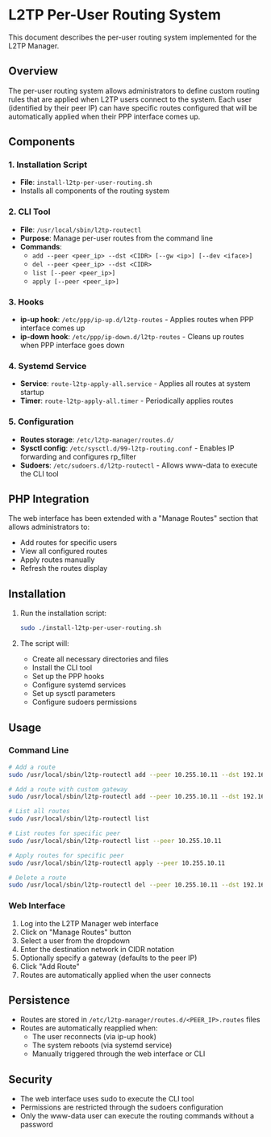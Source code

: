 # L2TP Per-User Routing System

This document describes the per-user routing system implemented for the L2TP Manager.

## Overview

The per-user routing system allows administrators to define custom routing rules that are applied when L2TP users connect to the system. Each user (identified by their peer IP) can have specific routes configured that will be automatically applied when their PPP interface comes up.

## Components

### 1. Installation Script
- **File**: `install-l2tp-per-user-routing.sh`
- Installs all components of the routing system

### 2. CLI Tool
- **File**: `/usr/local/sbin/l2tp-routectl`
- **Purpose**: Manage per-user routes from the command line
- **Commands**:
  - `add --peer <peer_ip> --dst <CIDR> [--gw <ip>] [--dev <iface>]`
  - `del --peer <peer_ip> --dst <CIDR>`
  - `list [--peer <peer_ip>]`
  - `apply [--peer <peer_ip>]`

### 3. Hooks
- **ip-up hook**: `/etc/ppp/ip-up.d/l2tp-routes` - Applies routes when PPP interface comes up
- **ip-down hook**: `/etc/ppp/ip-down.d/l2tp-routes` - Cleans up routes when PPP interface goes down

### 4. Systemd Service
- **Service**: `route-l2tp-apply-all.service` - Applies all routes at system startup
- **Timer**: `route-l2tp-apply-all.timer` - Periodically applies routes

### 5. Configuration
- **Routes storage**: `/etc/l2tp-manager/routes.d/`
- **Sysctl config**: `/etc/sysctl.d/99-l2tp-routing.conf` - Enables IP forwarding and configures rp_filter
- **Sudoers**: `/etc/sudoers.d/l2tp-routectl` - Allows www-data to execute the CLI tool

## PHP Integration

The web interface has been extended with a "Manage Routes" section that allows administrators to:
- Add routes for specific users
- View all configured routes
- Apply routes manually
- Refresh the routes display

## Installation

1. Run the installation script:
   ```bash
   sudo ./install-l2tp-per-user-routing.sh
   ```

2. The script will:
   - Create all necessary directories and files
   - Install the CLI tool
   - Set up the PPP hooks
   - Configure systemd services
   - Set up sysctl parameters
   - Configure sudoers permissions

## Usage

### Command Line
```bash
# Add a route
sudo /usr/local/sbin/l2tp-routectl add --peer 10.255.10.11 --dst 192.168.1.0/24

# Add a route with custom gateway
sudo /usr/local/sbin/l2tp-routectl add --peer 10.255.10.11 --dst 192.168.1.0/24 --gw 10.255.10.1

# List all routes
sudo /usr/local/sbin/l2tp-routectl list

# List routes for specific peer
sudo /usr/local/sbin/l2tp-routectl list --peer 10.255.10.11

# Apply routes for specific peer
sudo /usr/local/sbin/l2tp-routectl apply --peer 10.255.10.11

# Delete a route
sudo /usr/local/sbin/l2tp-routectl del --peer 10.255.10.11 --dst 192.168.1.0/24
```

### Web Interface
1. Log into the L2TP Manager web interface
2. Click on "Manage Routes" button
3. Select a user from the dropdown
4. Enter the destination network in CIDR notation
5. Optionally specify a gateway (defaults to the peer IP)
6. Click "Add Route"
7. Routes are automatically applied when the user connects

## Persistence

- Routes are stored in `/etc/l2tp-manager/routes.d/<PEER_IP>.routes` files
- Routes are automatically reapplied when:
  - The user reconnects (via ip-up hook)
  - The system reboots (via systemd service)
  - Manually triggered through the web interface or CLI

## Security

- The web interface uses sudo to execute the CLI tool
- Permissions are restricted through the sudoers configuration
- Only the www-data user can execute the routing commands without a password